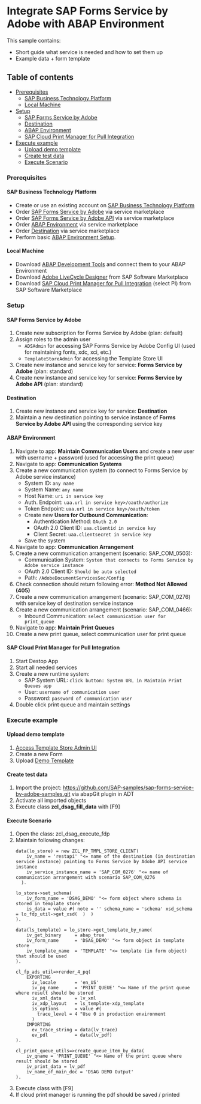 # Integrate SAP Forms Service by Adobe with ABAP Environment

This sample contains:
- Short guide what service is needed and how to set them up
- Example data + form template

## Table of contents

- [Prerequisites](#prerequisites)
  * [SAP Business Technology Platform](#sap-business-technology-platform)
  * [Local Machine](#local-machine)
- [Setup](#setup)
  * [SAP Forms Service by Adobe](#sap-forms-service-by-adobe)
  * [Destination](#destination)
  * [ABAP Environment](#abap-environment)
  * [SAP Cloud Print Manager for Pull Integration](#sap-cloud-print-manager-for-pull-integration)
- [Execute example](#execute-example)
  * [Upload demo template](#upload-demo-template)
  * [Create test data](#create-test-data)
  * [Execute Scenario](#execute-scenario)

### Prerequisites
#### SAP Business Technology Platform
- Create or use an existing account on [SAP Business Technology Platform](https://www.sap.com/germany/products/business-technology-platform.html)
- Order [SAP Forms Service by Adobe](https://discovery-center.cloud.sap/serviceCatalog/forms-service-by-adobe?region=all) via service marketplace
- Order [SAP Forms Service by Adobe API](https://discovery-center.cloud.sap/serviceCatalog/forms-service-by-adobe?region=all) via service marketplace
- Order [ABAP Environment](https://discovery-center.cloud.sap/serviceCatalog/abap-environment?region=all) via service marketplace
- Order [Destination](https://discovery-center.cloud.sap/serviceCatalog/destination?service_plan=lite&region=all&licenseModel=cpea) via service marketplace
- Perform basic [ABAP Environment Setup](https://help.sap.com/docs/BTP/65de2977205c403bbc107264b8eccf4b/a999fac2a578468ea0e4e320c82145ce.html).

#### Local Machine
- Download [ABAP Development Tools](https://tools.hana.ondemand.com/#abap) and connect them to your ABAP Environment
- Download [Adobe LiveCycle Designer](https://launchpad.support.sap.com/#/softwarecenter/template/products/_APP=00200682500000001943&_EVENT=NEXT&HEADER=Y&FUNCTIONBAR=Y&EVENT=TREE&NE=NAVIGATE&ENR=73554900100800002751&V=MAINT&TA=ACTUAL/ADOBE%20LIVECYCLE%20DESIGNER) from SAP Software Marketplace
- Download [SAP Cloud Print Manager for Pull Integration](https://launchpad.support.sap.com/#/softwarecenter/template/products/%20_APP=00200682500000001943&_EVENT=DISPHIER&HEADER=Y&FUNCTIONBAR=N&EVENT=TREE&NE=NAVIGATE&ENR=73555000100100001346&V=MAINT&TA=ACTUAL&PAGE=SEARCH/SAP%20CLOUD%20PRINT%20MANAGER) (select PI) from SAP Software Marketplace

### Setup
#### SAP Forms Service by Adobe
1. Create new subscription for Forms Service by Adobe (plan: default)
2. Assign roles to the admin user
    - `ADSAdmin` for accessing SAP Forms Service by Adobe Config UI (used for maintaining fonts, xdc, xci, etc.)
    - `TemplateStoreAdmin` for accessing the Template Store UI
3. Create new instance and service key for service: **Forms Service by Adobe** (plan: standard)
4. Create new instance and service key for service: **Forms Service by Adobe API** (plan: standard)

#### Destination
1. Create new instance and service key for service: **Destination**
2. Maintain a new destination pointing to service instance of **Forms Service by Adobe API** using the corresponding service key

#### ABAP Environment
1. Navigate to app: **Maintain Communication Users** and create a new user with username + password (used for accessing the print queue)
2. Navigate to app: **Communication Systems**
3. Create a new communication system (to connect to Forms Service by Adobe service instance)
    - System ID: `any name`
    - System Name: `any name`
    - Host Name: `uri in service key`
    - Auth. Endpoint: `uaa.url in service key>/oauth/authorize`
    - Token Endpoint: `uaa.url in service key>/oauth/token`
    - Create new **Users for Outbound Communication**:
        - Authentication Method: `OAuth 2.0`
        - OAuth 2.0 Client ID: `uaa.clientid in service key`
        - Client Secret: `uaa.clientsecret in service key`
    - Save the system
4. Navigate to app: **Communication Arrangement**
5. Create a new communication arrangement (scenario: SAP_COM_0503):
    - Communication System: `System that connects to Forms Service by Adobe service instance`
    - OAuth 2.0 Client ID: `Should be auto selected`
    - Path: `/AdobeDocumentServicesSec/Config`
6. Check connection should return following error: **Method Not Allowed (405)**
7. Create a new communication arrangement (scenario: SAP_COM_0276) with service key of destination service instance
8. Create a new communication arrangement (scenario: SAP_COM_0466):
    - Inbound Communication: `select communication user for print_queue`
9. Navigate to app: **Maintain Print Queues**
10. Create a new print queue, select communication user for print queue
    
#### SAP Cloud Print Manager for Pull Integration
1. Start Destop App
2. Start all needed services
3. Create a new runtime system:
    - SAP System URL: `click button: System URL in Maintain Print Queues app`
    - User: `username of communication user`
    - Password: `password of communication user`
4. Double click print queue and maintain settings

### Execute example

#### Upload demo template
1. [Access Template Store Admin UI](https://help.sap.com/docs/CP_FORMS_BY_ADOBE/dcbea777ceb3411cb10500a1a392273e/1069ce905dda4481a89f13a8b6c20ac1.html/#result)
2. Create a new Form
3. Upload [Demo Template](https://github.com/SAP-samples/sap-forms-service-by-adobe-samples/blob/main/abap/Form.xdp)

#### Create test data

1. Import the project: https://github.com/SAP-samples/sap-forms-service-by-adobe-samples.git via abapGit plugin in ADT
2. Activate all imported objects
3. Execute class **zcl_dsag_fill_data** with \[F9\]

#### Execute Scenario

1. Open the class: zcl_dsag_execute_fdp
2. Maintain following changes: 
    ```abap
    data(lo_store) = new ZCL_FP_TMPL_STORE_CLIENT(
        iv_name = 'restapi' "<= name of the destination (in destination service instance) pointing to Forms Service by Adobe API service instance
        iv_service_instance_name = 'SAP_COM_0276' "<= name of communication arrangement with scenario SAP_COM_0276
      ).
    ```
    ```abap
    lo_store->set_schema(
        iv_form_name = 'DSAG_DEMO' "<= form object where schema is stored in template store
        is_data = value #( note = '' schema_name = 'schema' xsd_schema = lo_fdp_util->get_xsd(  )  )
    ).
    ```
    ```abap
    data(ls_template) = lo_store->get_template_by_name(
        iv_get_binary     = abap_true
        iv_form_name      = 'DSAG_DEMO' "<= form object in template store
        iv_template_name  = 'TEMPLATE' "<= template (in form object) that should be used
    ).
    ```
    ```abap
    cl_fp_ads_util=>render_4_pq(
        EXPORTING
          iv_locale       = 'en_US'
          iv_pq_name      = 'PRINT_QUEUE' "<= Name of the print queue where result should be stored
          iv_xml_data     = lv_xml
          iv_xdp_layout   = ls_template-xdp_template
          is_options      = value #(
            trace_level = 4 "Use 0 in production environment
          )
        IMPORTING
          ev_trace_string = data(lv_trace)
          ev_pdl          = data(lv_pdf)
    ).
    ```
    ```abap
    cl_print_queue_utils=>create_queue_item_by_data(
        iv_qname = 'PRINT_QUEUE' "<= Name of the print queue where result should be stored
        iv_print_data = lv_pdf
        iv_name_of_main_doc = 'DSAG DEMO Output'
    ).    
    ```
3. Execute class with \[F9\]
4. If cloud print manager is running the pdf should be saved / printed
